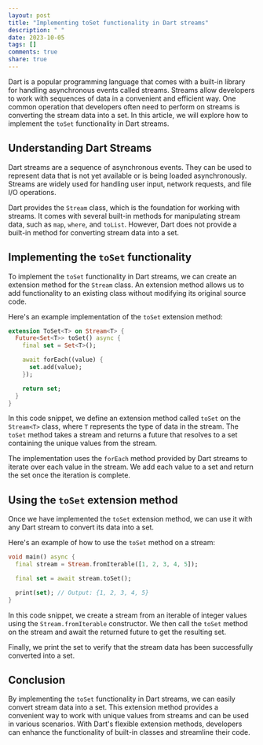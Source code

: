 ```yaml
---
layout: post
title: "Implementing toSet functionality in Dart streams"
description: " "
date: 2023-10-05
tags: []
comments: true
share: true
---
```


Dart is a popular programming language that comes with a built-in library for handling asynchronous events called streams. Streams allow developers to work with sequences of data in a convenient and efficient way. One common operation that developers often need to perform on streams is converting the stream data into a set. In this article, we will explore how to implement the `toSet` functionality in Dart streams.

## Understanding Dart Streams

Dart streams are a sequence of asynchronous events. They can be used to represent data that is not yet available or is being loaded asynchronously. Streams are widely used for handling user input, network requests, and file I/O operations.

Dart provides the `Stream` class, which is the foundation for working with streams. It comes with several built-in methods for manipulating stream data, such as `map`, `where`, and `toList`. However, Dart does not provide a built-in method for converting stream data into a set. 

## Implementing the `toSet` functionality

To implement the `toSet` functionality in Dart streams, we can create an extension method for the `Stream` class. An extension method allows us to add functionality to an existing class without modifying its original source code.

Here's an example implementation of the `toSet` extension method:

```dart
extension ToSet<T> on Stream<T> {
  Future<Set<T>> toSet() async {
    final set = Set<T>();

    await forEach((value) {
      set.add(value);
    });

    return set;
  }
}
```

In this code snippet, we define an extension method called `toSet` on the `Stream<T>` class, where `T` represents the type of data in the stream. The `toSet` method takes a stream and returns a future that resolves to a set containing the unique values from the stream.

The implementation uses the `forEach` method provided by Dart streams to iterate over each value in the stream. We add each value to a set and return the set once the iteration is complete.

## Using the `toSet` extension method

Once we have implemented the `toSet` extension method, we can use it with any Dart stream to convert its data into a set. 

Here's an example of how to use the `toSet` method on a stream:

```dart
void main() async {
  final stream = Stream.fromIterable([1, 2, 3, 4, 5]);

  final set = await stream.toSet();

  print(set); // Output: {1, 2, 3, 4, 5}
}
```

In this code snippet, we create a stream from an iterable of integer values using the `Stream.fromIterable` constructor. We then call the `toSet` method on the stream and await the returned future to get the resulting set.

Finally, we print the set to verify that the stream data has been successfully converted into a set.

## Conclusion

By implementing the `toSet` functionality in Dart streams, we can easily convert stream data into a set. This extension method provides a convenient way to work with unique values from streams and can be used in various scenarios. With Dart's flexible extension methods, developers can enhance the functionality of built-in classes and streamline their code.